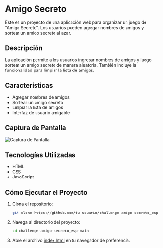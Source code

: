 # Amigo Secreto

Este es un proyecto de una aplicación web para organizar un juego de "Amigo Secreto". Los usuarios pueden agregar nombres de amigos y sortear un amigo secreto al azar.

## Descripción

La aplicación permite a los usuarios ingresar nombres de amigos y luego sortear un amigo secreto de manera aleatoria. También incluye la funcionalidad para limpiar la lista de amigos.

## Características

- Agregar nombres de amigos
- Sortear un amigo secreto
- Limpiar la lista de amigos
- Interfaz de usuario amigable

## Captura de Pantalla

![Captura de Pantalla](screenshot.png)

## Tecnologías Utilizadas

- HTML
- CSS
- JavaScript

## Cómo Ejecutar el Proyecto

1. Clona el repositorio:
    ```bash
    git clone https://github.com/tu-usuario/challenge-amigo-secreto_esp-main.git
    ```

2. Navega al directorio del proyecto:
    ```bash
    cd challenge-amigo-secreto_esp-main
    ```

3. Abre el archivo [index.html](http://_vscodecontentref_/4) en tu navegador de preferencia.
